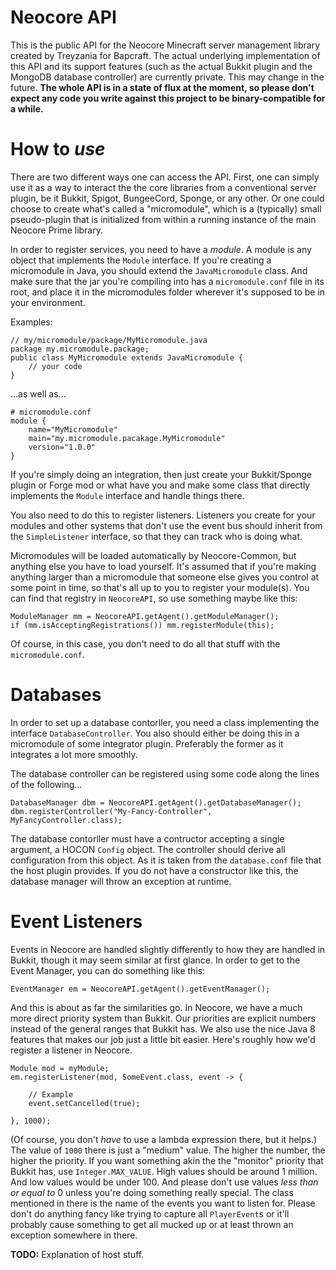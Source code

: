 # Neocore API
This is the public API for the Neocore Minecraft server management library
created by Treyzania for Bapcraft.  The actual underlying implementation of
this API and its support features (such as the actual Bukkit plugin and the
MongoDB database controller) are currently private.  This may change in the
future.  **The whole API is in a state of flux at the moment, so please don't
expect any code you write against this project to be binary-compatible for a
while.**

# How to *use*
There are two different ways one can access the API.  First, one can simply
use it as a way to interact the the core libraries from a conventional server
plugin, be it Bukkit, Spigot, BungeeCord, Sponge, or any other.  Or one could
choose to create what's called a "micromodule", which is a (typically) small
pseudo-plugin that is initialized from within a running instance of the main
Neocore Prime library.

In order to register services, you need to have a *module*.  A module is any
object that implements the `Module` interface.  If you're creating a
micromodule in Java, you should extend the `JavaMicromodule` class.  And make
sure that the jar you're compiling into has a `micromodule.conf` file in its
root, and place it in the micromodules folder wherever it's supposed to be in
your environment.

Examples:   

    // my/micromodule/package/MyMicromodule.java
    package my.micromodule.package;
    public class MyMicromodule extends JavaMicromodule {
        // your code
    }

...as well as...

    # micromodule.conf
    module {
        name="MyMicromodule"
        main="my.micromodule.pacakage.MyMicromodule"
        version="1.0.0"
    }

If you're simply doing an integration, then just create your Bukkit/Sponge
plugin or Forge mod or what have you and make some class that directly
implements the `Module` interface and handle things there.

You also need to do this to register listeners.  Listeners you create for your
modules and other systems that don't use the event bus should inherit from the
`SimpleListener` interface, so that they can track who is doing what.

Micromodules will be loaded automatically by Neocore-Common, but anything else
you have to load yourself.  It's assumed that if you're making anything larger
than a micromodule that someone else gives you control at some point in time,
so that's all up to you to register your module(s).  You can find that
registry in `NeocoreAPI`, so use something maybe like this:

    ModuleManager mm = NeocoreAPI.getAgent().getModuleManager();
    if (mm.isAcceptingRegistrations()) mm.registerModule(this);

Of course, in this case, you don't need to do all that stuff with the
`micromodule.conf`.

# Databases
In order to set up a database contorller, you need a class implementing the
interface `DatabaseController`.  You also should either be doing this in a
micromodule of some integrator plugin.  Preferably the former as it integrates
a lot more smoothly.

The database controller can be registered using some code along the lines of
the following...

    DatabaseManager dbm = NeocoreAPI.getAgent().getDatabaseManager();
    dbm.registerController("My-Fancy-Controller", MyFancyController.class);

The database contorller must have a contructor accepting a single argument,
a HOCON `Config` object.  The controller should derive all configuration
from this object.  As it is taken from the `database.conf` file that the host
plugin provides.  If you do not have a constructor like this, the database
manager will throw an exception at runtime.

# Event Listeners
Events in Neocore are handled slightly differently to how they are handled in
Bukkit, though it may seem similar at first glance.  In order to get to the
Event Manager, you can do something like this:

    EventManager em = NeocoreAPI.getAgent().getEventManager();

And this is about as far the similarities go.  In Neocore, we have a much more
direct priority system than Bukkit.  Our priorities are explicit numbers
instead of the general ranges that Bukkit has.  We also use the nice Java 8
features that makes our job just a little bit easier.  Here's roughly how we'd
register a listener in Neocore.

    Module mod = myModule;
    em.registerListener(mod, SomeEvent.class, event -> {
        
        // Example
        event.setCancelled(true);
        
    }, 1000);

(Of course, you don't *have* to use a lambda expression there, but it helps.)
The value of `1000` there is just a "medium" value.  The higher the number, the
higher the priority.  If you want something akin the the "monitor" priority
that Bukkit has, use `Integer.MAX_VALUE`.  High values should be around 1
million.  And low values would be under 100.  And please don't use values
*less than or equal to* 0 unless you're doing something really special.  The
class mentioned in there is the name of the events you want to listen for.
Please don't do anything fancy like trying to capture all `PlayerEvent`s or
it'll probably cause something to get all mucked up or at least thrown an
exception somewhere in there.

**TODO:** Explanation of host stuff.
